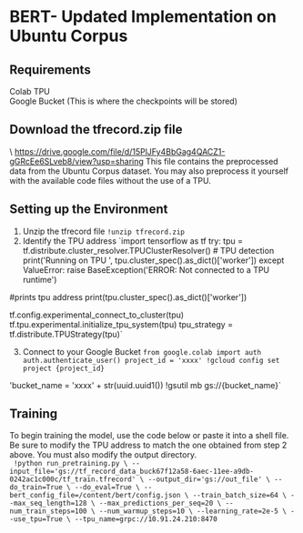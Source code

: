 # BERT- Updated Implementation on Ubuntu Corpus

## Requirements
Colab TPU \
Google Bucket (This is where the checkpoints will be stored)

## Download the tfrecord.zip file
\ https://drive.google.com/file/d/15PlJFy4BbGag4QACZ1-gGRcEe6SLveb8/view?usp=sharing
This file contains the preprocessed data from the Ubuntu Corpus dataset. You may also preprocess it yourself with the available code files without the use of a TPU.

## Setting up the Environment 
1. Unzip the tfrecord file
   `!unzip tfrecord.zip`
2. Identify the TPU address
   `import tensorflow as tf
  try:
    tpu = tf.distribute.cluster_resolver.TPUClusterResolver()  # TPU detection
    print('Running on TPU ', tpu.cluster_spec().as_dict()['worker'])
  except ValueError:
    raise BaseException('ERROR: Not connected to a TPU runtime')

  #prints tpu address
  print(tpu.cluster_spec().as_dict()['worker'])

  tf.config.experimental_connect_to_cluster(tpu)
  tf.tpu.experimental.initialize_tpu_system(tpu)
  tpu_strategy = tf.distribute.TPUStrategy(tpu)`

3. Connect to your Google Bucket
  `from google.colab import auth
  auth.authenticate_user()
  project_id = 'xxxx'
  !gcloud config set project {project_id}`

  'bucket_name = 'xxxx' + str(uuid.uuid1())
  !gsutil mb gs://{bucket_name}`

## Training
To begin training the model, use the code below or paste it into a shell file. Be sure to modify the TPU address to match the one obtained from step 2 above. You must also modify the output directory. \
`
!python run_pretraining.py \
    --input_file='gs://tf_record_data_buck67f12a58-6aec-11ee-a9db-0242ac1c000c/tf_train.tfrecord' \
    --output_dir='gs://out_file' \
    --do_train=True \
    --do_eval=True \
    --bert_config_file=/content/bert/config.json \
    --train_batch_size=64 \
    --max_seq_length=128 \
    --max_predictions_per_seq=20 \
    --num_train_steps=100 \
    --num_warmup_steps=10 \
    --learning_rate=2e-5 \
    --use_tpu=True \
    --tpu_name=grpc://10.91.24.210:8470`
